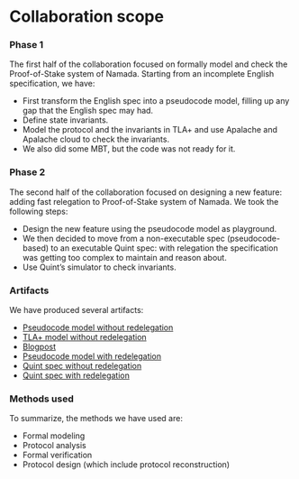 # Collaboration scope
### Phase 1
The first half of the collaboration focused on formally model and check the Proof-of-Stake system of Namada. Starting from an incomplete English specification, we have:
* First transform the English spec into a pseudocode model, filling up any gap that the English spec may had.
* Define state invariants.
* Model the protocol and the invariants in TLA+ and use Apalache and Apalache cloud to check the invariants.
* We also did some MBT, but the code was not ready for it.

### Phase 2
The second half of the collaboration focused on designing a new feature: adding fast relegation to Proof-of-Stake system of Namada. We took the following steps:
* Design the new feature using the pseudocode model as playground.
* We then decided to move from a non-executable spec (pseudocode-based) to an executable Quint spec: with relegation the specification was getting too complex to maintain and reason about.
* Use Quint’s simulator to check invariants.

### Artifacts
We have produced several artifacts:
* [Pseudocode model without redelegation](https://github.com/informalsystems/partnership-heliax/blob/trunk/2022/Q4/artifacts/PoS-pseudocode/PoS-model.md)
* [TLA+ model without redelegation](https://github.com/informalsystems/partnership-heliax/tree/trunk/2023/Q1/artifacts/PoS-tla)
* [Blogpost](https://informal.systems/blog/checking-namada-proof-of-stake)
* [Pseudocode model with redelegation](https://github.com/informalsystems/partnership-heliax/blob/manuel/redelegation-q1/2023/Q1/artifacts/PoS-pseudocode/PoS-model-redelegation.md)
* [Quint spec without redelegation](https://github.com/informalsystems/partnership-heliax/tree/trunk/2023/Q2/artifacts/PoS-quint)
* [Quint spec with redelegation](https://github.com/informalsystems/partnership-heliax/tree/manuel/quint-redelegation/2023/Q2/artifacts/PoS-quint)

### Methods used
To summarize, the methods we have used are:
* Formal modeling
* Protocol analysis
* Formal verification
* Protocol design (which include protocol reconstruction)
